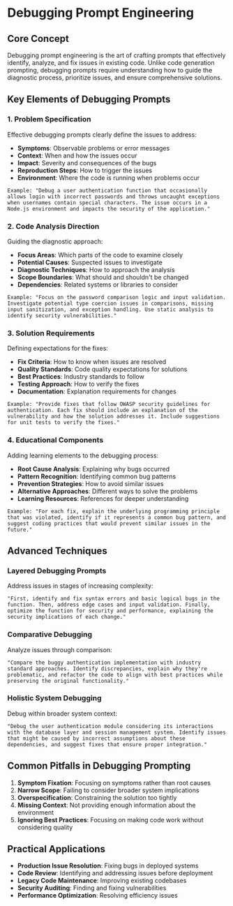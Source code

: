 # Debugging Prompt Engineering

## Core Concept

Debugging prompt engineering is the art of crafting prompts that effectively identify, analyze, and fix issues in existing code. Unlike code generation prompting, debugging prompts require understanding how to guide the diagnostic process, prioritize issues, and ensure comprehensive solutions.

## Key Elements of Debugging Prompts

### 1. Problem Specification

Effective debugging prompts clearly define the issues to address:

- **Symptoms**: Observable problems or error messages
- **Context**: When and how the issues occur
- **Impact**: Severity and consequences of the bugs
- **Reproduction Steps**: How to trigger the issues
- **Environment**: Where the code is running when problems occur

```
Example: "Debug a user authentication function that occasionally allows login with incorrect passwords and throws uncaught exceptions when usernames contain special characters. The issue occurs in a Node.js environment and impacts the security of the application."
```

### 2. Code Analysis Direction

Guiding the diagnostic approach:

- **Focus Areas**: Which parts of the code to examine closely
- **Potential Causes**: Suspected issues to investigate
- **Diagnostic Techniques**: How to approach the analysis
- **Scope Boundaries**: What should and shouldn't be changed
- **Dependencies**: Related systems or libraries to consider

```
Example: "Focus on the password comparison logic and input validation. Investigate potential type coercion issues in comparisons, missing input sanitization, and exception handling. Use static analysis to identify security vulnerabilities."
```

### 3. Solution Requirements

Defining expectations for the fixes:

- **Fix Criteria**: How to know when issues are resolved
- **Quality Standards**: Code quality expectations for solutions
- **Best Practices**: Industry standards to follow
- **Testing Approach**: How to verify the fixes
- **Documentation**: Explanation requirements for changes

```
Example: "Provide fixes that follow OWASP security guidelines for authentication. Each fix should include an explanation of the vulnerability and how the solution addresses it. Include suggestions for unit tests to verify the fixes."
```

### 4. Educational Components

Adding learning elements to the debugging process:

- **Root Cause Analysis**: Explaining why bugs occurred
- **Pattern Recognition**: Identifying common bug patterns
- **Prevention Strategies**: How to avoid similar issues
- **Alternative Approaches**: Different ways to solve the problems
- **Learning Resources**: References for deeper understanding

```
Example: "For each fix, explain the underlying programming principle that was violated, identify if it represents a common bug pattern, and suggest coding practices that would prevent similar issues in the future."
```

## Advanced Techniques

### Layered Debugging Prompts

Address issues in stages of increasing complexity:

```
"First, identify and fix syntax errors and basic logical bugs in the function. Then, address edge cases and input validation. Finally, optimize the function for security and performance, explaining the security implications of each change."
```

### Comparative Debugging

Analyze issues through comparison:

```
"Compare the buggy authentication implementation with industry standard approaches. Identify discrepancies, explain why they're problematic, and refactor the code to align with best practices while preserving the original functionality."
```

### Holistic System Debugging

Debug within broader system context:

```
"Debug the user authentication module considering its interactions with the database layer and session management system. Identify issues that might be caused by incorrect assumptions about these dependencies, and suggest fixes that ensure proper integration."
```

## Common Pitfalls in Debugging Prompting

1. **Symptom Fixation**: Focusing on symptoms rather than root causes
2. **Narrow Scope**: Failing to consider broader system implications
3. **Overspecification**: Constraining the solution too tightly
4. **Missing Context**: Not providing enough information about the environment
5. **Ignoring Best Practices**: Focusing on making code work without considering quality

## Practical Applications

- **Production Issue Resolution**: Fixing bugs in deployed systems
- **Code Review**: Identifying and addressing issues before deployment
- **Legacy Code Maintenance**: Improving existing codebases
- **Security Auditing**: Finding and fixing vulnerabilities
- **Performance Optimization**: Resolving efficiency issues
